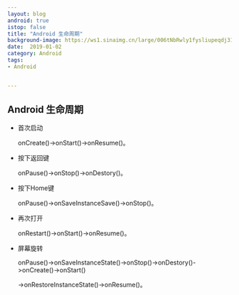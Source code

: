 ```yaml
---
layout: blog 
android: true 
istop: false
title: "Android 生命周期" 
background-image: https://ws1.sinaimg.cn/large/006tNbRwly1fysliupeqdj319c0u011p.jpg
date:  2019-01-02
category: Android
tags: 
- Android


---
```


## Android 生命周期

- 首次启动

    onCreate()->onStart()->onResume()。

- 按下返回键

    onPause()->onStop()->onDestory()。

- 按下Home键

    onPause()->onSaveInstanceSave()->onStop()。

- 再次打开

    onRestart()->onStart()->onResume()。

- 屏幕旋转

    onPause()->onSaveInstanceState()->onStop()->onDestory()->onCreate()->onStart()

    ->onRestoreInstanceState()->onResume()。
